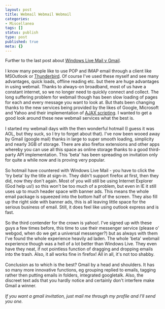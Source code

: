 ```yaml
---
layout: post
title: Webmail Webmail Webmail
categories:
- Miscellanea
tags: []
status: publish
type: post
published: true
meta: {}
---
```

Further to the last post about <a href="http://skinofstars.blogspot.com/2006/05/windows-live-mail-beta-v-gmail-beta.html">Windows Live Mail v Gmail</a>.<br /><br />I know many people like to use POP and IMAP email through a client like MSOutlook or <a href="http://mozilla.com/products/thunderbird">Thunderbird</a>. Of course I've used these myself and see many advantages, quick loads, offline reading etc. but there are huge advantages in using webmail. Thanks to always-on broadband, most of us have a constant internet, so we no longer need to quickly connect and collect. The long suffering problem for webmail though has been slow loading of pages for each and every message you want to look at. But thats been changing thanks to the new services being provided by the likes of Google, Microsoft and Yahoo and their implementation of <a href="http://en.wikipedia.org/wiki/Ajax_%28programming%29">AJAX scripting</a>. I wanted to get a good look around these new webmail services what the best is.<br /><br />I started my webmail days with the then wonderful hotmail (I guess it was AOL, but they suck, so I try to forget about that). I've now been wooed away by Gmail (google mail) thanks in large to super smooth loading, simplicity and nearly 3GB of storage. There are also firefox extensions and other apps whereby you can use all this space as online storage thanks to a good third-party API implementation. This 'beta' has been spreading on invitation only for quite a while now and is proving very popular.<br /><br />So hotmail have countered with Windows Live Mail - you have to click the 'try beta' by the title at sign-in. They didn't support firefox at first, then they did, now they don't again. Most of you will still be using Internet Explorer (God help us!) so this won't be too much of a problem, but even in IE it still uses up to much header space with banner ads. This means the whole email package is squeezed into the bottom half of the screen. They also fill up the right side with banner ads, this is all leaving little space for the serious business of email. Still, it does feel like using outlook express and is fast.<br /><br />So the third contender for the crown is yahoo!. I've signed up with these guys a few times before, this time to use their messenger service (please o' webgod, when do we get a universal messenger?) but as always with them I've found the whole experience heavily ad  laden. The whole 'beta' webmail experience though was a hell of a lot better than Windows Live. They even have they neat, if not pointless function of dragging and dropping emails into the trash. Also, it all works fine in firefox! All in all, it's not too shabby.<br /><br />Conclusion as to which is the best? Gmail by a head and shoulders. It has so many more innovative functions, eg grouping replied to emails, tagging rather then putting emails in folders, integrated googletalk. Also, the discreet text ads that you hardly notice and certainly don't interfere make Gmail a winner.<br /><br /><span style="font-style: italic;">If you want a gmail invitation, just mail me through my profile and I'll send you one.</span>
